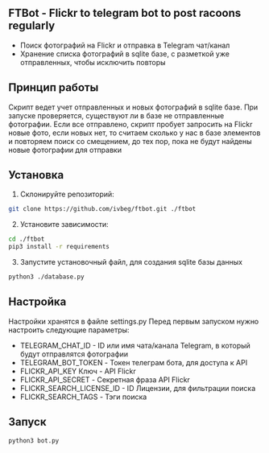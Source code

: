 ## FTBot - Flickr to telegram bot to post racoons regularly

- Поиск фотографий на Flickr и отправка в Telegram чат/канал
- Хранение списка фотографий в sqlite базе, с разметкой уже отправленных, чтобы исключить повторы

## Принцип работы

Скрипт ведет учет отправленных и новых фотографий в sqlite базе. 
При запуске проверяется, существуют ли в базе не отправленные фотографии. 
Если все отправлено, скрипт пробует запросить на Flickr новые фото, если новых нет, то считаем сколько у нас в базе элементов и повторяем поиск со смещением, до тех пор, пока не будут найдены новые фотографии для отправки

## Установка

1. Склонируйте репозиторий:
```sh
git clone https://github.com/ivbeg/ftbot.git ./ftbot
```

2. Установите зависимости:
```sh
cd ./ftbot
pip3 install -r requirements
```

3. Запустите установочный файл, для создания sqlite базы данных
```sh
python3 ./database.py
```

## Настройка

Настройки хранятся в файле settings.py
Перед первым запуском нужно настроить следующие параметры:

- TELEGRAM_CHAT_ID - ID или имя чата/канала Telegram, в который будут отправлятся фотографии
- TELEGRAM_BOT_TOKEN - Токен телеграм бота, для доступа к API
- FLICKR_API_KEY Ключ - API Flickr 
- FLICKR_API_SECRET - Секретная фраза API Flickr
- FLICKR_SEARCH_LICENSE_ID - ID Лицензии, для фильтрации поиска
- FLICKR_SEARCH_TAGS - Тэги поиска

## Запуск
```sh
python3 bot.py
```
